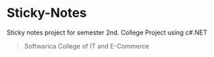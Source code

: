 # Sticky-Notes
Sticky notes project for semester 2nd. College Project using c#.NET 
> Softwarica College of IT and E-Commerce
